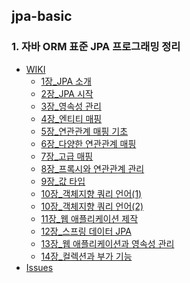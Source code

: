 ## jpa-basic

### 1. 자바 ORM 표준 JPA 프로그래밍 정리
- [WIKI](https://github.com/ksw6169/jpa-basic/wiki)
  - [1장_JPA 소개](https://github.com/ksw6169/jpa-basic/wiki/1%EC%9E%A5_JPA-%EC%86%8C%EA%B0%9C)
  - [2장_JPA 시작](https://github.com/ksw6169/jpa-basic/wiki/2%EC%9E%A5_JPA-%EC%8B%9C%EC%9E%91)
  - [3장_영속성 관리](https://github.com/ksw6169/jpa-basic/wiki/3%EC%9E%A5_%EC%98%81%EC%86%8D%EC%84%B1-%EA%B4%80%EB%A6%AC)
  - [4장_엔티티 매핑](https://github.com/ksw6169/jpa-basic/wiki/4%EC%9E%A5_%EC%97%94%ED%8B%B0%ED%8B%B0-%EB%A7%A4%ED%95%91)
  - [5장_연관관계 매핑 기초](https://github.com/ksw6169/jpa-basic/wiki/5%EC%9E%A5_%EC%97%B0%EA%B4%80%EA%B4%80%EA%B3%84-%EB%A7%A4%ED%95%91-%EA%B8%B0%EC%B4%88)
  - [6장_다양한 연관관계 매핑](https://github.com/ksw6169/jpa-basic/wiki/6%EC%9E%A5_%EB%8B%A4%EC%96%91%ED%95%9C-%EC%97%B0%EA%B4%80%EA%B4%80%EA%B3%84-%EB%A7%A4%ED%95%91)
  - [7장_고급 매핑](https://github.com/ksw6169/jpa-basic/wiki/7%EC%9E%A5_%EA%B3%A0%EA%B8%89-%EB%A7%A4%ED%95%91)
  - [8장_프록시와 연관관계 관리](https://github.com/ksw6169/jpa-basic/wiki/8%EC%9E%A5_%ED%94%84%EB%A1%9D%EC%8B%9C%EC%99%80-%EC%97%B0%EA%B4%80%EA%B4%80%EA%B3%84-%EA%B4%80%EB%A6%AC)
  - [9장_값 타입](https://github.com/ksw6169/jpa-basic/wiki/9%EC%9E%A5_%EA%B0%92-%ED%83%80%EC%9E%85)
  - [10장_객체지향 쿼리 언어(1)](https://github.com/ksw6169/jpa-basic/wiki/10%EC%9E%A5_%EA%B0%9D%EC%B2%B4%EC%A7%80%ED%96%A5-%EC%BF%BC%EB%A6%AC-%EC%96%B8%EC%96%B4(1))
  - [10장_객체지향 쿼리 언어(2)](https://github.com/ksw6169/jpa-basic/wiki/10%EC%9E%A5_%EA%B0%9D%EC%B2%B4%EC%A7%80%ED%96%A5-%EC%BF%BC%EB%A6%AC-%EC%96%B8%EC%96%B4(2))
  - [11장_웹 애플리케이션 제작](https://github.com/ksw6169/jpa-basic/wiki/11%EC%9E%A5_%EC%9B%B9-%EC%95%A0%ED%94%8C%EB%A6%AC%EC%BC%80%EC%9D%B4%EC%85%98-%EC%A0%9C%EC%9E%91)
  - [12장_스프링 데이터 JPA](https://github.com/ksw6169/jpa-basic/wiki/12%EC%9E%A5_%EC%8A%A4%ED%94%84%EB%A7%81-%EB%8D%B0%EC%9D%B4%ED%84%B0-JPA)
  - [13장_웹 애플리케이션과 영속성 관리](https://github.com/ksw6169/jpa-basic/wiki/13%EC%9E%A5_%EC%9B%B9-%EC%95%A0%ED%94%8C%EB%A6%AC%EC%BC%80%EC%9D%B4%EC%85%98%EA%B3%BC-%EC%98%81%EC%86%8D%EC%84%B1-%EA%B4%80%EB%A6%AC)
  - [14장_컬렉션과 부가 기능](https://github.com/ksw6169/jpa-basic/wiki/14%EC%9E%A5_%EC%BB%AC%EB%A0%89%EC%85%98%EA%B3%BC-%EB%B6%80%EA%B0%80-%EA%B8%B0%EB%8A%A5)
- [Issues](https://github.com/ksw6169/jpa-basic/issues)
